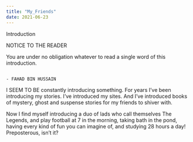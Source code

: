```yaml
---
title: "My_Friends"
date: 2021-06-23
---
```



Introduction

NOTICE TO THE READER

You are under no obligation whatever to read a single word of this introduction.

                                                                                                                    - FAHAD BIN HUSSAIN


I SEEM TO BE constantly introducing something. For years I’ve been introducing my stories. I’ve introduced my sites. And I’ve introduced books of mystery, ghost and suspense stories for my friends to shiver with.
  
  Now I find myself introducing a duo of lads who call themselves The Legends, and play football at 7 in the morning, taking bath in the pond, having every kind of fun you can imagine of, and studying 28 hours a day! Preposterous, isn’t it?
